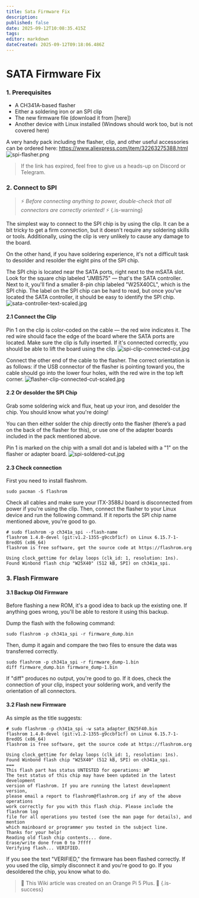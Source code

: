 ```yaml
---
title: Sata Firmware Fix
description: 
published: false
date: 2025-09-12T10:08:35.415Z
tags: 
editor: markdown
dateCreated: 2025-09-12T09:18:06.486Z
---
```


# SATA Firmware Fix

### 1. Prerequisites

- A CH341A-based flasher
- Either a soldering iron or an SPI clip
- The new firmware file (download it from [here])
- Another device with Linux installed (Windows should work too, but is not covered here)

A very handy pack including the flasher, clip, and other useful accessories can be ordered here:
 https://www.aliexpress.com/item/32263275388.html
 ![spi-flasher.png](/wiki-itx3588j-pics/spi-flasher.png)
 >If the link has expired, feel free to give us a heads-up on Discord or Telegram.
 
 ### 2. Connect to SPI
> ⚡ *Before connecting anything to power, double-check that all connectors are correctly oriented!* ⚡ 
{.is-warning}



The simplest way to connect to the SPI chip is by using the clip. It can be a bit tricky to get a firm connection, but it doesn't require any soldering skills or tools. Additionally, using the clip is very unlikely to cause any damage to the board.

On the other hand, if you have soldering experience, it's not a difficult task to desolder and resolder the eight pins of the SPI chip.

The SPI chip is located near the SATA ports, right next to the mSATA slot. Look for the square chip labeled "JMB575" — that's the SATA controller. Next to it, you'll find a smaller 8-pin chip labeled "W25X40CL", which is the SPI chip. The label on the SPI chip can be hard to read, but once you've located the SATA controller, it should be easy to identify the SPI chip.
![sata-controller-text-scaled.jpg](/sata-controller-text-scaled.jpg)
 #### 2.1 Connect the Clip

Pin 1 on the clip is color-coded on the cable — the red wire indicates it. The red wire should face the edge of the board where the SATA ports are located.
Make sure the clip is fully inserted. If it's connected correctly, you should be able to lift the board using the clip.
![spi-clip-connected-cut.jpg](/wiki-itx3588j-pics/spi-clip-connected-cut.jpg)

Connect the other end of the cable to the flasher. The correct orientation is as follows: if the USB connector of the flasher is pointing toward you, the cable should go into the lower four holes, with the red wire in the top left corner.
![flasher-clip-connected-cut-scaled.jpg](/flasher-clip-connected-cut-scaled.jpg)
 
 
 #### 2.2 Or desolder the SPI Chip
Grab some soldering wick and flux, heat up your iron, and desolder the chip. You should know what you're doing!

You can then either solder the chip directly onto the flasher (there’s a pad on the back of the flasher for this), or use one of the adapter boards included in the pack mentioned above.

Pin 1 is marked on the chip with a small dot and is labeled with a "1" on the flasher or adapter board.
![spi-soldered-cut.jpg](/wiki-itx3588j-pics/spi-soldered-cut.jpg)

#### 2.3 Check connection
First you need to install flashrom.
```
sudo pacman -S flashrom
```
Check all cables and make sure your ITX-3588J board is disconnected from power if you're using the clip.
Then, connect the flasher to your Linux device and run the following command.
If it reports the SPI chip name mentioned above, you're good to go.
```
# sudo flashrom -p ch341a_spi --flash-name
flashrom 1.4.0-devel (git:v1.2-1355-g9ccbf1cf) on Linux 6.15.7-1-BredOS (x86_64)
flashrom is free software, get the source code at https://flashrom.org

Using clock_gettime for delay loops (clk_id: 1, resolution: 1ns).
Found Winbond flash chip "W25X40" (512 kB, SPI) on ch341a_spi.
```


### 3. Flash Firmware

#### 3.1 Backup Old Firmware
Before flashing a new ROM, it's a good idea to back up the existing one.
If anything goes wrong, you'll be able to restore it using this backup.

Dump the flash with the following command:
```
sudo flashrom -p ch341a_spi -r firmware_dump.bin
```
Then, dump it again and compare the two files to ensure the data was transferred correctly.
```
sudo flashrom -p ch341a_spi -r firmware_dump-1.bin
diff firmware_dump.bin firmware_dump-1.bin
```
If "diff" produces no output, you're good to go.
If it does, check the connection of your clip, inspect your soldering work, and verify the orientation of all connectors.

#### 3.2 Flash new Firmware
As simple as the title suggests:
```
# sudo flashrom -p ch341a_spi -w sata_adapter_EN25F40.bin 
flashrom 1.4.0-devel (git:v1.2-1355-g9ccbf1cf) on Linux 6.15.7-1-BredOS (x86_64)
flashrom is free software, get the source code at https://flashrom.org

Using clock_gettime for delay loops (clk_id: 1, resolution: 1ns).
Found Winbond flash chip "W25X40" (512 kB, SPI) on ch341a_spi.
===
This flash part has status UNTESTED for operations: WP
The test status of this chip may have been updated in the latest development
version of flashrom. If you are running the latest development version,
please email a report to flashrom@flashrom.org if any of the above operations
work correctly for you with this flash chip. Please include the flashrom log
file for all operations you tested (see the man page for details), and mention
which mainboard or programmer you tested in the subject line.
Thanks for your help!
Reading old flash chip contents... done.
Erase/write done from 0 to 7ffff
Verifying flash... VERIFIED.
```

If you see the text "VERIFIED," the firmware has been flashed correctly. If you used the clip, simply disconnect it and you're good to go. If you desoldered the chip, you know what to do.


> 🍊 This Wiki article was created on an Orange Pi 5 Plus. 🍊
{.is-success}

